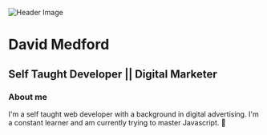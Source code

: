 
<!--
**dmedford/dmedford** is a ✨ _special_ ✨ repository because its `README.md` (this file) appears on your GitHub profile.

Here are some ideas to get you started:

- 🔭 I’m currently working on ...
- 🌱 I’m currently learning ...
- 👯 I’m looking to collaborate on ...
- 🤔 I’m looking for help with ...
- 💬 Ask me about ...
- 📫 How to reach me: ...
- 😄 Pronouns: ...
- ⚡ Fun fact: ...
-->

![Header Image](https://images.unsplash.com/photo-1461749280684-dccba630e2f6?ixlib=rb-1.2.1&ixid=eyJhcHBfaWQiOjEyMDd9&auto=format&fit=crop&w=1350&q=80)

# David Medford

## Self Taught Developer || Digital Marketer

### About me

I'm a self taught web developer with a background in digital advertising. I'm a constant learner and am currently trying to master Javascript. 

